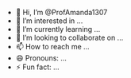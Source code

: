 - 👋 Hi, I’m @ProfAmanda1307
- 👀 I’m interested in ...
- 🌱 I’m currently learning ...
- 💞️ I’m looking to collaborate on ...
- 📫 How to reach me ...
- 😄 Pronouns: ...
- ⚡ Fun fact: ...

<!---
ProfAmanda1307/ProfAmanda1307 is a ✨ special ✨ repository because its `README.md` (this file) appears on your GitHub profile.
You can click the Preview link to take a look at your changes.
--->
